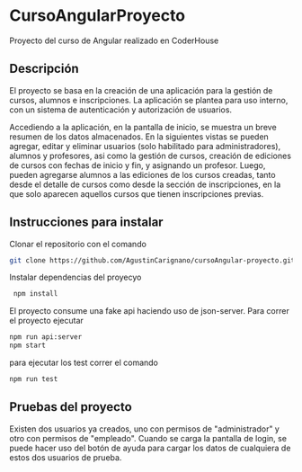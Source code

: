 # CursoAngularProyecto

Proyecto del curso de Angular realizado en CoderHouse

## Descripción

El proyecto se basa en la creación de una aplicación para la gestión de cursos, alumnos e inscripciones. La aplicación se plantea para uso interno, con un sistema de autenticación y autorización de usuarios.

Accediendo a la aplicación, en la pantalla de inicio, se muestra un breve resumen de los datos almacenados. En la siguientes vistas se pueden agregar, editar y eliminar usuarios (solo habilitado para administradores), alumnos y profesores, asi como la gestión de cursos, creación de ediciones de cursos con fechas de inicio y fin, y asignando un profesor. Luego, pueden agregarse alumnos a las ediciones de los cursos creadas, tanto desde el detalle de cursos como desde la sección de inscripciones, en la que solo aparecen aquellos cursos que tienen inscripciones previas.

## Instrucciones para instalar

Clonar el repositorio con el comando

```bash
git clone https://github.com/AgustinCarignano/cursoAngular-proyecto.git
```

Instalar dependencias del proyecyo

```bash
 npm install
```

El proyecto consume una fake api haciendo uso de json-server. Para correr el proyecto ejecutar

```bash
npm run api:server
npm start
```

para ejecutar los test correr el comando

```bash
npm run test
```

## Pruebas del proyecto

Existen dos usuarios ya creados, uno con permisos de "administrador" y otro con permisos de "empleado". Cuando se carga la pantalla de login, se puede hacer uso del botón de ayuda para cargar los datos de cualquiera de estos dos usuarios de prueba.
